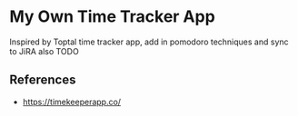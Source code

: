# My Own Time Tracker App

Inspired by Toptal time tracker app, add in pomodoro techniques and sync to JiRA
also TODO

## References
- https://timekeeperapp.co/
